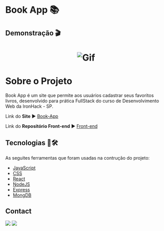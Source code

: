<h1>Book App 📚</h1>
<h2>Demonstração 🎬<h2>
<h1 align="center">
  <img alt="Gif" title="Readme" src="./github/gifs-book.gif" />
  </h1>
<h1>Sobre o Projeto</h1>
<p>Book App é um site que permite aos usuários cadastrar seus favoritos livros, desenvolvido para prática FullStack do curso de Desenvolvimento Web da IronHack - SP.</p>
  <p>Link do <b>Site</b> ▶️ <a href="https://may-book.netlify.app/login">Book-App</a></p>
  <p>Link do <b>Repositório Front-end</b> ▶️ <a href="https://github.com/Elizeu-Santos/react-ironplate">Front-end</a></p>
  
  
  <h2> Tecnologias 🚀🛠️ </h2>
  
  As seguites ferramentas que foram usadas na contrução do projeto:
  - [JavaScript](https://pt.wikipedia.org/wiki/JavaScript)
  - [CSS](https://pt.wikipedia.org/wiki/Cascading_Style_Sheets)
  - [React](https://pt-br.reactjs.org/)
  - [NodeJS](https://nodejs.org/en/)
  - [Express](https://expressjs.com/pt-br/)
  - [MongDB](https://www.mongodb.com/cloud/atlas/lp/try2?utm_source=google&utm_campaign=gs_americas_brazil_search_core_brand_atlas_desktop&utm_term=mongodb&utm_medium=cpc_paid_search&utm_ad=e&utm_ad_campaign_id=12212624308&adgroup=115749706023&gclid=CjwKCAiAl-6PBhBCEiwAc2GOVMZtjawakjJeTAVTxaj224caxrUE-WNlv2TwwXDTuJAJ4WRyNSjaSxoClIMQAvD_BwE)
  
  <h2> Contact </h2>
  
  <a href="https://www.linkedin.com/in/elizeusantoss/" target="_blank"><img src="https://img.shields.io/badge/LinkedIn-0077B5?style=for-the-badge&logo=linkedin&logoColor=white" target="_blank"></a>
  <a href="mailto:elyzeu.tec@gmail.com" target="_blank"><img src="https://img.shields.io/badge/Gmail-D14836?style=for-the-badge&logo=gmail&logoColor=white"></a>
